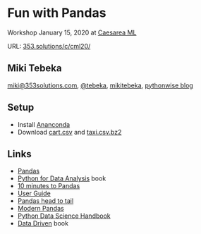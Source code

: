 # Fun with Pandas

Workshop January 15, 2020 at [Caesarea ML](https://www.meetup.com/Caesarea-Machine-Learning/events/267200940/)

URL: [353.solutions/c/cml20/](http://353.solutions/c/cml/)

<!--
-->


## Miki Tebeka
<i class="far fa-envelope"></i> [miki@353solutions.com](mailto:miki@353solutions.com), <i class="fab fa-twitter"></i> [@tebeka](https://twitter.com/tebeka), <i class="fab fa-linkedin-in"></i> [mikitebeka](https://www.linkedin.com/in/mikitebeka/), <i class="fab fa-blogger-b"></i> [pythonwise blog](http://pythonwise.blogspot.com/)


## Setup

- Install [Ananconda](https://www.anaconda.com/distribution/#download-section)
- Download [cart.csv](cart.csv) and [taxi.csv.bz2][taxi]

[taxi]: http://www.353.solutions/c/data/taxi.csv.bz2

## Links
- [Pandas](https://pandas.pydata.org/)
- [Python for Data Analysis](https://www.oreilly.com/library/view/python-for-data/9781491957653/) book
- [10 minutes to Pandas](https://pandas.pydata.org/pandas-docs/stable/getting_started/10min.html)
- [User Guide](https://pandas.pydata.org/pandas-docs/stable/user_guide/index.html)
- [Pandas head to tail](https://github.com/TomAugspurger/pandas-head-to-tail/blob/master/notebooks/00-README.ipynb)
- [Modern Pandas](https://tomaugspurger.github.io/modern-1-intro.html)
- [Python Data Science Handbook](https://jakevdp.github.io/PythonDataScienceHandbook/)
- [Data Driven](https://www.amazon.com/Data-Driven-DJ-Patil-ebook/dp/B00SXHFTAS) book
